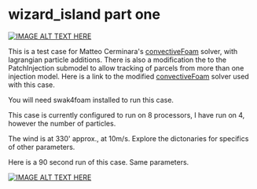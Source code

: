 # wizard_island part one


[![IMAGE ALT TEXT HERE](https://img.youtube.com/vi/xn36MFUY8QE/0.jpg)](https://www.youtube.com/watch?v=xn36MFUY8QE)


This is a test case for Matteo Cerminara's [convectiveFoam](https://github.com/cerminara/convectiveFoam) solver, with lagrangian particle additions.  There is also a modification the to the PatchInjection submodel to allow tracking of parcels from more than one injection model. Here is a link to the modified [convectiveFoam](https://github.com/cerminara/convectiveFoam) solver used with this case.

You will need swak4foam installed to run this case.

This case is currently configured to run on 8 processors, I have run on 4, however the number of particles.

The wind is at 330' approx., at 10m/s.  Explore the dictonaries for specifics of other parameters.

Here is a 90 second run of this case.  Same parameters.

[![IMAGE ALT TEXT HERE](https://img.youtube.com/vi/QJsHWu-NO_o/0.jpg)](https://www.youtube.com/watch?v=QJsHWu-NO_o)